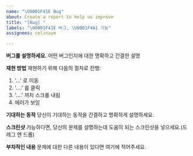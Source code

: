 ```yaml
---
name: "\U0001F41E Bug"
about: Create a report to help us improve
title: "[Bug] "
labels: "\U0001F41E 버그, \U0001F4A1 기능"
assignees: celinaym

---
```


**버그를 설명하세요.**
어떤 버그인지에 대한 명확하고 간결한 설명

**재현 방법**
재현하기 위해 다음의 절차로 진행:

1. '...' 로 이동
2. '....' 를 클릭
3. '....' 까지 스크롤 내림
4. 에러가 보임

**기대하는 동작**
당신이 기대하는 동작을 간결하고 명확하게 설명하세요.

**스크린샷**
가능하다면, 당신의 문제를 설명하는데 도움이 되는 스크린샷을 넣으세요.(드레그 앤 드롭)

**부차적인 내용**
문제에 대한 다른 내용이 있다면 여기에 적어주세요.
